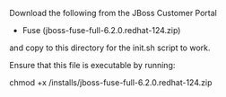 
Download the following from the JBoss Customer Portal

 * Fuse (jboss-fuse-full-6.2.0.redhat-124.zip)

and copy to this directory for the init.sh script to work.

Ensure that this file is executable by running:

chmod +x <path-to-project>/installs/jboss-fuse-full-6.2.0.redhat-124.zip

